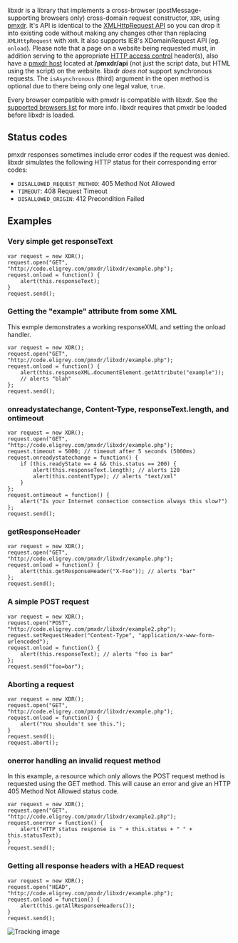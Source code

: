 libxdr is a library that implements a cross-browser (postMessage-supporting browsers only) cross-domain request constructor, `XDR`, using [pmxdr][1]. It's API is identical to the [XMLHttpRequest API][2] so you can drop it into existing code without making any changes other than replacing `XMLHttpRequest` with `XHR`. It also supports IE8's XDomainRequest API (eg. `onload`). Please note that a page on a website being requested must, in addition serving to the appropriate [HTTP access control][3] header(s), also have a [pmxdr host][4] located at **/pmxdr/api** (not just the script data, but HTML using the script) on the website. libxdr *does not* support synchronous requests. The `isAsynchronous` (third) argument in the open method is optional due to there being only one legal value, `true`.

Every browser compatible with pmxdr is compatible with libxdr. See the [supported browsers list][5] for more info. libxdr requires that pmxdr be loaded before libxdr is loaded.

## Status codes

pmxdr responses sometimes include error codes if the request was denied. libxdr simulates the following HTTP status for their corresponding error codes:

*   `DISALLOWED_REQUEST_METHOD`: 405 Method Not Allowed
*   `TIMEOUT`: 408 Request Timeout
*   `DISALLOWED_ORIGIN`: 412 Precondition Failed

## Examples

### Very simple get responseText

    var request = new XDR();
    request.open("GET", "http://code.eligrey.com/pmxdr/libxdr/example.php");
    request.onload = function() {
        alert(this.responseText);
    }
    request.send();

### Getting the "example" attribute from some XML

This exmple demonstrates a working responseXML and setting the onload handler.

    var request = new XDR();
    request.open("GET", "http://code.eligrey.com/pmxdr/libxdr/example.php");
    request.onload = function() {
        alert(this.responseXML.documentElement.getAttribute("example"));
        // alerts "blah"
    };
    request.send();

### onreadystatechange, Content-Type, responseText.length, and ontimeout

    var request = new XDR();
    request.open("GET", "http://code.eligrey.com/pmxdr/libxdr/example.php");
    request.timeout = 5000; // timeout after 5 seconds (5000ms)
    request.onreadystatechange = function() {
        if (this.readyState == 4 && this.status == 200) {
            alert(this.responseText.length); // alerts 120
            alert(this.contentType); // alerts "text/xml"
        }
    };
    request.ontimeout = function() {
        alert("Is your Internet connection connection always this slow?")
    };
    request.send();

### getResponseHeader

    var request = new XDR();
    request.open("GET", "http://code.eligrey.com/pmxdr/libxdr/example.php");
    request.onload = function() {
        alert(this.getResponseHeader("X-Foo")); // alerts "bar"
    };
    request.send();

### A simple POST request

    var request = new XDR();
    request.open("POST", "http://code.eligrey.com/pmxdr/libxdr/example2.php");
    request.setRequestHeader("Content-Type", "application/x-www-form-urlencoded");
    request.onload = function() {
        alert(this.responseText); // alerts "foo is bar"
    };
    request.send("foo=bar");

### Aborting a request

    var request = new XDR();
    request.open("GET", "http://code.eligrey.com/pmxdr/libxdr/example.php");
    request.onload = function() {
        alert("You shouldn't see this.");
    }
    request.send();
    request.abort();

### onerror handling an invalid request method

In this example, a resource which only allows the POST request method is requested using the GET method. This will cause an error and give an HTTP 405 Method Not Allowed status code.

    var request = new XDR();
    request.open("GET", "http://code.eligrey.com/pmxdr/libxdr/example2.php");
    request.onerror = function() {
        alert("HTTP status response is " + this.status + " " + this.statusText);
    }
    request.send();

### Getting all response headers with a HEAD request

    var request = new XDR();
    request.open("HEAD", "http://code.eligrey.com/pmxdr/libxdr/example.php");
    request.onload = function() {
        alert(this.getAllResponseHeaders());
    }
    request.send();


![Tracking image](//in.getclicky.com/212712ns.gif)


 [1]: http://github.com/eligrey/pmxdr
 [2]: http://www.w3.org/TR/XMLHttpRequest/
 [3]: https://developer.mozilla.org/En/HTTP_access_control
 [4]: http://github.com/eligrey/pmxdr/blob/master/pmxdr-host.js
 [5]: http://github.com/eligrey/pmxdr#readme
